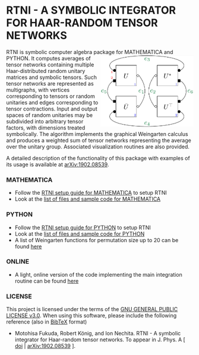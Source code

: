 # RTNI - A SYMBOLIC INTEGRATOR FOR HAAR-RANDOM TENSOR NETWORKS

RTNI is symbolic computer algebra package for MATHEMATICA and PYTHON. <img align="right" src="rtnifig.png" alt="drawing" width="250"> It computes averages of tensor networks containing multiple Haar-distributed random unitary matrices and symbolic tensors.  Such tensor networks are represented as multigraphs, with vertices  corresponding to tensors or random unitaries and edges corresponding to tensor contractions. Input and output spaces of random unitaries may be subdivided into arbitrary tensor factors, with dimensions treated symbolically. The algorithm implements the graphical Weingarten calculus and produces a weighted sum of tensor networks representing the average over the unitary group. Associated visualization routines are also provided. 

A detailed description of the functionality of this package with examples of its usage is available at [arXiv:1902.08539](https://arxiv.org/abs/1902.08539).

### MATHEMATICA

* Follow the [RTNI setup guide for MATHEMATICA](gettingstarted_MATHEMATICA.md) to setup RTNI
* Look at the [list of files and sample code for MATHEMATICA](MATHEMATICA/README.md)

### PYTHON

* Follow the [RTNI setup guide for PYTHON](gettingstarted_PYTHON.md) to setup  RTNI
* Look at the [list of files and sample code for PYTHON](PYTHON/README.md)
* A list of Weingarten functions for permutation size up to 20 can be found [here](https://motohisafukuda.github.io/RTNI/PYTHON/Weingarten/weingarten.html)

### ONLINE

* A light, online version of the code implementing the main integration routine can be found [here](https://github.com/MotohisaFukuda/RTNI_light)


### LICENSE
This project is licensed under the terms of the [GNU GENERAL PUBLIC LICENSE v3.0](LICENSE.txt). When using this software, please include the following reference (also in [BibTeX](reference.bib) format)


* Motohisa Fukuda, Robert König, and Ion Nechita. RTNI - A symbolic integrator for Haar-random tensor networks. To appear in J. Phys. A \[ [doi](https://doi.org/10.1088/1751-8121/ab434b) | [arXiv:1902.08539](https://arxiv.org/abs/1902.08539) \].
